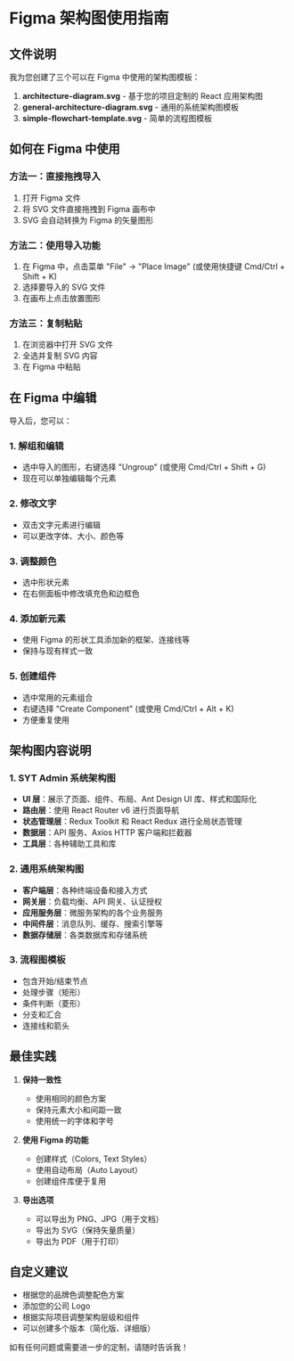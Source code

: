 # Figma 架构图使用指南

## 文件说明

我为您创建了三个可以在 Figma 中使用的架构图模板：

1. **architecture-diagram.svg** - 基于您的项目定制的 React 应用架构图
2. **general-architecture-diagram.svg** - 通用的系统架构图模板
3. **simple-flowchart-template.svg** - 简单的流程图模板

## 如何在 Figma 中使用

### 方法一：直接拖拽导入
1. 打开 Figma 文件
2. 将 SVG 文件直接拖拽到 Figma 画布中
3. SVG 会自动转换为 Figma 的矢量图形

### 方法二：使用导入功能
1. 在 Figma 中，点击菜单 "File" → "Place Image" (或使用快捷键 Cmd/Ctrl + Shift + K)
2. 选择要导入的 SVG 文件
3. 在画布上点击放置图形

### 方法三：复制粘贴
1. 在浏览器中打开 SVG 文件
2. 全选并复制 SVG 内容
3. 在 Figma 中粘贴

## 在 Figma 中编辑

导入后，您可以：

### 1. 解组和编辑
- 选中导入的图形，右键选择 "Ungroup" (或使用 Cmd/Ctrl + Shift + G)
- 现在可以单独编辑每个元素

### 2. 修改文字
- 双击文字元素进行编辑
- 可以更改字体、大小、颜色等

### 3. 调整颜色
- 选中形状元素
- 在右侧面板中修改填充色和边框色

### 4. 添加新元素
- 使用 Figma 的形状工具添加新的框架、连接线等
- 保持与现有样式一致

### 5. 创建组件
- 选中常用的元素组合
- 右键选择 "Create Component" (或使用 Cmd/Ctrl + Alt + K)
- 方便重复使用

## 架构图内容说明

### 1. SYT Admin 系统架构图
- **UI 层**：展示了页面、组件、布局、Ant Design UI 库、样式和国际化
- **路由层**：使用 React Router v6 进行页面导航
- **状态管理层**：Redux Toolkit 和 React Redux 进行全局状态管理
- **数据层**：API 服务、Axios HTTP 客户端和拦截器
- **工具层**：各种辅助工具和库

### 2. 通用系统架构图
- **客户端层**：各种终端设备和接入方式
- **网关层**：负载均衡、API 网关、认证授权
- **应用服务层**：微服务架构的各个业务服务
- **中间件层**：消息队列、缓存、搜索引擎等
- **数据存储层**：各类数据库和存储系统

### 3. 流程图模板
- 包含开始/结束节点
- 处理步骤（矩形）
- 条件判断（菱形）
- 分支和汇合
- 连接线和箭头

## 最佳实践

1. **保持一致性**
   - 使用相同的颜色方案
   - 保持元素大小和间距一致
   - 使用统一的字体和字号

2. **使用 Figma 的功能**
   - 创建样式（Colors, Text Styles）
   - 使用自动布局（Auto Layout）
   - 创建组件库便于复用

3. **导出选项**
   - 可以导出为 PNG、JPG（用于文档）
   - 导出为 SVG（保持矢量质量）
   - 导出为 PDF（用于打印）

## 自定义建议

- 根据您的品牌色调整配色方案
- 添加您的公司 Logo
- 根据实际项目调整架构层级和组件
- 可以创建多个版本（简化版、详细版）

如有任何问题或需要进一步的定制，请随时告诉我！